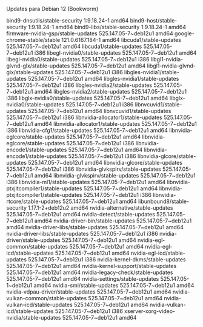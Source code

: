 Updates para Debian 12 (Bookworm)

bind9-dnsutils/stable-security 1:9.18.24-1 amd64 
bind9-host/stable-security 1:9.18.24-1 amd64 
bind9-libs/stable-security 1:9.18.24-1 amd64 
firmware-nvidia-gsp/stable-updates 525.147.05-7~deb12u1 amd64 
google-chrome-stable/stable 121.0.6167.184-1 amd64 
libcuda1/stable-updates 525.147.05-7~deb12u1 amd64 
libcuda1/stable-updates 525.147.05-7~deb12u1 i386 
libegl-nvidia0/stable-updates 525.147.05-7~deb12u1 amd64 
libegl-nvidia0/stable-updates 525.147.05-7~deb12u1 i386 
libgl1-nvidia-glvnd-glx/stable-updates 525.147.05-7~deb12u1 amd64 
libgl1-nvidia-glvnd-glx/stable-updates 525.147.05-7~deb12u1 i386 
libgles-nvidia1/stable-updates 525.147.05-7~deb12u1 amd64 
libgles-nvidia1/stable-updates 525.147.05-7~deb12u1 i386 
libgles-nvidia2/stable-updates 525.147.05-7~deb12u1 amd64 
libgles-nvidia2/stable-updates 525.147.05-7~deb12u1 i386 
libglx-nvidia0/stable-updates 525.147.05-7~deb12u1 amd64 
libglx-nvidia0/stable-updates 525.147.05-7~deb12u1 i386 
libnvcuvid1/stable-updates 525.147.05-7~deb12u1 amd64 
libnvcuvid1/stable-updates 525.147.05-7~deb12u1 i386 
libnvidia-allocator1/stable-updates 525.147.05-7~deb12u1 amd64 
libnvidia-allocator1/stable-updates 525.147.05-7~deb12u1 i386 
libnvidia-cfg1/stable-updates 525.147.05-7~deb12u1 amd64 
libnvidia-eglcore/stable-updates 525.147.05-7~deb12u1 amd64 
libnvidia-eglcore/stable-updates 525.147.05-7~deb12u1 i386 
libnvidia-encode1/stable-updates 525.147.05-7~deb12u1 amd64 
libnvidia-encode1/stable-updates 525.147.05-7~deb12u1 i386 
libnvidia-glcore/stable-updates 525.147.05-7~deb12u1 amd64 
libnvidia-glcore/stable-updates 525.147.05-7~deb12u1 i386 
libnvidia-glvkspirv/stable-updates 525.147.05-7~deb12u1 amd64 
libnvidia-glvkspirv/stable-updates 525.147.05-7~deb12u1 i386 
libnvidia-ml1/stable-updates 525.147.05-7~deb12u1 amd64 
libnvidia-ptxjitcompiler1/stable-updates 525.147.05-7~deb12u1 amd64 
libnvidia-ptxjitcompiler1/stable-updates 525.147.05-7~deb12u1 i386 
libnvidia-rtcore/stable-updates 525.147.05-7~deb12u1 amd64 
libunbound8/stable-security 1.17.1-2+deb12u2 amd64 
nvidia-alternative/stable-updates 525.147.05-7~deb12u1 amd64 
nvidia-detect/stable-updates 525.147.05-7~deb12u1 amd64 
nvidia-driver-bin/stable-updates 525.147.05-7~deb12u1 amd64 
nvidia-driver-libs/stable-updates 525.147.05-7~deb12u1 amd64 
nvidia-driver-libs/stable-updates 525.147.05-7~deb12u1 i386 
nvidia-driver/stable-updates 525.147.05-7~deb12u1 amd64 
nvidia-egl-common/stable-updates 525.147.05-7~deb12u1 amd64 
nvidia-egl-icd/stable-updates 525.147.05-7~deb12u1 amd64 
nvidia-egl-icd/stable-updates 525.147.05-7~deb12u1 i386 
nvidia-kernel-dkms/stable-updates 525.147.05-7~deb12u1 amd64 
nvidia-kernel-support/stable-updates 525.147.05-7~deb12u1 amd64 
nvidia-legacy-check/stable-updates 525.147.05-7~deb12u1 amd64 
nvidia-settings/stable-updates 525.147.05-1~deb12u1 amd64 
nvidia-smi/stable-updates 525.147.05-7~deb12u1 amd64 
nvidia-vdpau-driver/stable-updates 525.147.05-7~deb12u1 amd64 
nvidia-vulkan-common/stable-updates 525.147.05-7~deb12u1 amd64 
nvidia-vulkan-icd/stable-updates 525.147.05-7~deb12u1 amd64 
nvidia-vulkan-icd/stable-updates 525.147.05-7~deb12u1 i386 
xserver-xorg-video-nvidia/stable-updates 525.147.05-7~deb12u1 amd64 
